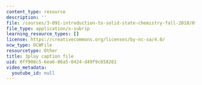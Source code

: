 ```yaml
---
content_type: resource
description: ''
file: /courses/3-091-introduction-to-solid-state-chemistry-fall-2018/0ff908c56ea686a50424d49f9c658261_S1kqa_qGmHs.srt
file_type: application/x-subrip
learning_resource_types: []
license: https://creativecommons.org/licenses/by-nc-sa/4.0/
ocw_type: OCWFile
resourcetype: Other
title: 3play caption file
uid: 0ff908c5-6ea6-86a5-0424-d49f9c658261
video_metadata:
  youtube_id: null
---
```

